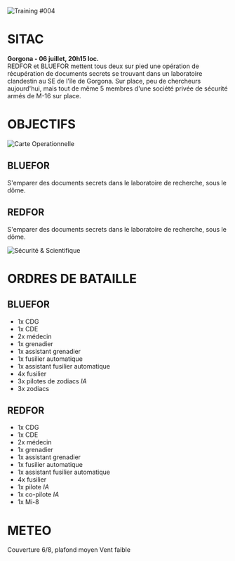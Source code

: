 ![Training #004](https://raw.githubusercontent.com/OFCRA/templates/master/trainings/briefings/trn%23004-1.png)

# SITAC

__Gorgona - 06 juillet, 20h15 loc.__  
REDFOR et BLUEFOR mettent tous deux sur pied une opération de récupération de documents secrets se trouvant dans un laboratoire clandestin au SE de l'île de Gorgona.
Sur place, peu de chercheurs aujourd'hui, mais tout de même 5 membres d'une société privée de sécurité armés de M-16 sur place.


# OBJECTIFS

![Carte Operationnelle](https://raw.githubusercontent.com/OFCRA/templates/master/trainings/briefings/trn%23004-2.png)

## BLUEFOR

S'emparer des documents secrets dans le laboratoire de recherche, sous le dôme.

## REDFOR

S'emparer des documents secrets dans le laboratoire de recherche, sous le dôme.

![Sécurité  & Scientifique](https://raw.githubusercontent.com/OFCRA/templates/master/trainings/briefings/trn%23004-3.png)


# ORDRES DE BATAILLE

## BLUEFOR

* 1x CDG
* 1x CDE
* 2x médecin
* 1x grenadier
* 1x assistant grenadier
* 1x fusilier automatique
* 1x assistant fusilier automatique
* 4x fusilier
* 3x pilotes de zodiacs _IA_
* 3x zodiacs


## REDFOR

* 1x CDG
* 1x CDE
* 2x médecin
* 1x grenadier
* 1x assistant grenadier
* 1x fusilier automatique
* 1x assistant fusilier automatique
* 4x fusilier
* 1x pilote _IA_
* 1x co-pilote _IA_
* 1x Mi-8


# METEO

Couverture 6/8, plafond moyen
Vent faible

